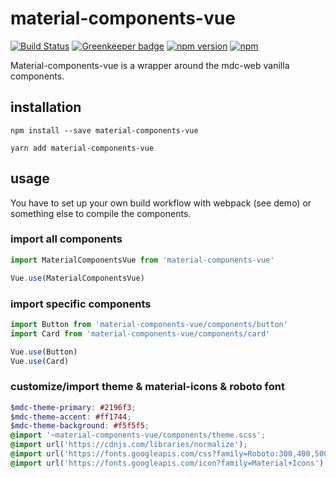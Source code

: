 # material-components-vue

[![Build Status](https://travis-ci.org/matsp/material-components-vue.svg?branch=master)](https://travis-ci.org/matsp/material-components-vue) 
[![Greenkeeper badge](https://badges.greenkeeper.io/matsp/material-components-vue.svg)](https://greenkeeper.io/)
[![npm version](https://badge.fury.io/js/material-components-vue.svg)](https://badge.fury.io/js/material-components-vue)
[![npm](https://img.shields.io/npm/dt/material-components-vue.svg)](https://www.npmjs.com/package/material-components-vue)

Material-components-vue is a wrapper around the mdc-web vanilla components.

## installation

```shell
npm install --save material-components-vue

yarn add material-components-vue
```

## usage

You have to set up your own build workflow with webpack (see demo) or something else
to compile the components.

### import all components
```javascript
import MaterialComponentsVue from 'material-components-vue'

Vue.use(MaterialComponentsVue)
```

### import specific components
```javascript
import Button from 'material-components-vue/components/button'
import Card from 'material-components-vue/components/card'

Vue.use(Button)
Vue.use(Card)
```

### customize/import theme & material-icons & roboto font
```scss
$mdc-theme-primary: #2196f3;
$mdc-theme-accent: #ff1744;
$mdc-theme-background: #f5f5f5;
@import '~material-components-vue/components/theme.scss';
@import url('https://cdnjs.com/libraries/normalize');
@import url('https://fonts.googleapis.com/css?family=Roboto:300,400,500');
@import url('https://fonts.googleapis.com/icon?family=Material+Icons');
```
